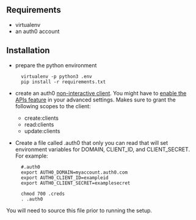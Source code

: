 ## Requirements
* virtualenv
* an auth0 account

## Installation
* prepare the python environment

        virtualenv -p python3 .env
        pip install -r requirements.txt

* create an auth0 [non-interactive client](https://auth0.com/docs/api/management/v2/tokens#1-create-a-client).
    You might have to [enable the APIs feature](https://manage.auth0.com/#/account/advanced) in your advanced settings.
    Makes sure to grant the following scopes to the client:
    * create:clients
    * read:clients
    * update:clients

* Create a file called .auth0 that only you can read that will set environment variables for DOMAIN, CLIENT_ID, and CLIENT_SECRET. For example:

        #.auth0
        export AUTH0_DOMAIN=myaccount.auth0.com
        export AUTH0_CLIENT_ID=exampleid
        export AUTH0_CLIENT_SECRET=examplesecret

        chmod 700 .creds
        . .auth0

You will need to source this file prior to running the setup.

